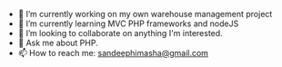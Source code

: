 - 🔭 I’m currently working on my own warehouse management project
- 🌱 I’m currently learning MVC PHP frameworks and nodeJS
- 👯 I’m looking to collaborate on anything I'm interested.
- 💬 Ask me about PHP.
- 📫 How to reach me: sandeephimasha@gmail.com

